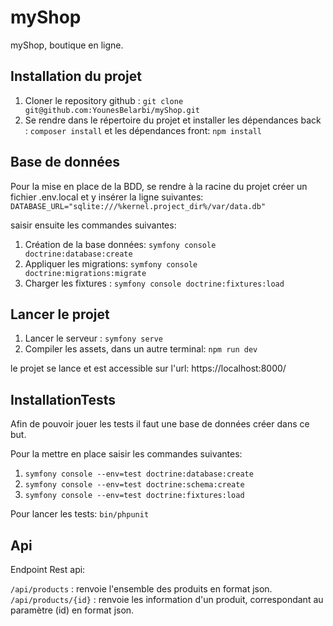# myShop


myShop, boutique en ligne.


## Installation du projet

1. Cloner le repository github  : ``git clone git@github.com:YounesBelarbi/myShop.git``
2. Se rendre dans le répertoire du projet et installer les dépendances back : ``composer install`` et les dépendances front: ``npm install``

## Base de données 
Pour la mise en place de la BDD, se rendre à la racine du projet créer un fichier .env.local et y insérer la ligne suivantes: ``DATABASE_URL="sqlite:///%kernel.project_dir%/var/data.db"
``

saisir ensuite les commandes suivantes:

1. Création de la base données: ``symfony console doctrine:database:create`` 
2. Appliquer les migrations: ``symfony console  doctrine:migrations:migrate`` 
3. Charger les fixtures : ``symfony console doctrine:fixtures:load``
   
## Lancer le projet

1. Lancer le serveur : ``symfony serve`` 
2. Compiler les assets, dans un autre terminal: ``npm run dev``

le projet se lance et est accessible sur l'url:
https://localhost:8000/

## InstallationTests

Afin de pouvoir jouer les tests il faut une base de données créer dans ce but.

Pour la mettre en place saisir les commandes suivantes:
1. ``symfony console --env=test doctrine:database:create``
2. ``symfony console --env=test doctrine:schema:create``
3. ``symfony console --env=test doctrine:fixtures:load``

Pour lancer les tests:
``bin/phpunit``


## Api

Endpoint Rest api:

``/api/products`` : renvoie l'ensemble des produits en format json.
``/api/products/{id}`` : renvoie les information d'un produit, correspondant au paramètre (id) en format json.








